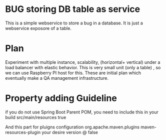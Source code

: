 # BUG storing DB table as service
This is a simple webservice to store a bug in a database. It is just a webservice exposore of a table. 

# Plan
Experiment with multiple instance, scalability, (horizontal+ vertical) under a load balancer with elastic behavior. 
 This is very small unit (only a table) , so we can use Raspberry PI host for this. 
 These are initial plan which eventually make a QA management infrastructure. 


# Property adding Guideline 
if you do not use Spring Boot Parent POM, you need to include this in your build 
<resources>
    <resource>
        <directory>src/main/resources</directory>
        <filtering>true</filtering>
    </resource>
</resources>

And this part for pluigns configuration 
<plugin>
    <groupId>org.apache.maven.plugins</groupId>
    <artifactId>maven-resources-plugin</artifactId>
    <version>your desire version</version>
    <configuration>
        <delimiters>
            <delimiter>@</delimiter>
        </delimiters>
        <useDefaultDelimiters>false</useDefaultDelimiters>
    </configuration>
</plugin>